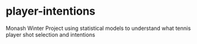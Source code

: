 # player-intentions
Monash Winter Project using statistical models to understand what tennis player shot selection and intentions
